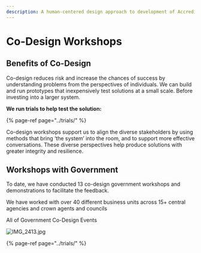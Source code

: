 ```yaml
---
description: A human-centered design approach to development of Accreditron
---
```


# Co-Design Workshops

## Benefits of Co-Design

Co-design reduces risk and increase the chances of success by understanding problems from the perspectives of individuals. We can build and run prototypes that inexpensively test solutions at a small scale. Before investing into a larger system.  
  
**We run trials to help test the solution:**

{% page-ref page="../trials/" %}

Co-design workshops support us to align the diverse stakeholders by using methods that bring ‘the system’ into the room, and to support more effective conversations. These diverse perspectives help produce solutions with greater integrity and resilience.

## Workshops with Government

To date, we have conducted 13 co-design government workshops and demonstrations to facilitate the feedback.  
  
We have worked with over 40 different business units across 15+ central agencies and crown agents and councils

All of Government Co-Design Events



![IMG\_2413.jpg](https://lh4.googleusercontent.com/MeZTON-tbWAFo1I3ZDbTDye5kyZ02LdClzgoAaLJ1vw9YEx0KV3ZsrQ7CWug-vxAjXDcks8g5flH-pcIThy9s1xRNctyKN-_bkO0fIMMKvTT9mv9LWtpjuHdtO74p28H59kmXDiZ_VQ)



{% page-ref page="../trials/" %}




